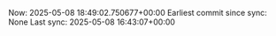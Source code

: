 Now: 2025-05-08 18:49:02.750677+00:00 Earliest commit since sync: None Last sync: 2025-05-08 16:43:07+00:00

